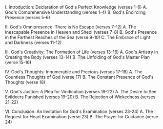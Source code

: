 I. Introduction: Declaration of God's Perfect Knowledge (verses 1-6)
   A. God's Comprehensive Understanding (verses 1-4)
   B. God's Encircling Presence (verses 5-6)

II. God's Omnipresence: There is No Escape (verses 7-12)
   A. The Inescapable Presence in Heaven and Sheol (verses 7-8)
   B. God's Presence in the Farthest Reaches of the Sea (verse 9-10)
   C. The Embrace of Light and Darkness (verses 11-12)

III. God's Creativity: The Formation of Life (verses 13-16)
   A. God's Artistry in Creating the Body (verses 13-14)
   B. The Unfolding of God's Master Plan (verse 15-16)

IV. God's Thoughts: Innumerable and Precious (verses 17-18)
   A. The Countless Thoughts of God (verse 17)
   B. The Constant Presence of God's Thoughts (verse 18)

V. God's Justice: A Plea for Vindication (verses 19-22)
   A. The Desire to See Evildoers Punished (verses 19-20)
   B. The Rejection of Wickedness (verses 21-22)

VI. Conclusion: An Invitation for God's Examination (verses 23-24)
   A. The Request for Heart Examination (verse 23)
   B. The Prayer for Guidance (verse 24)